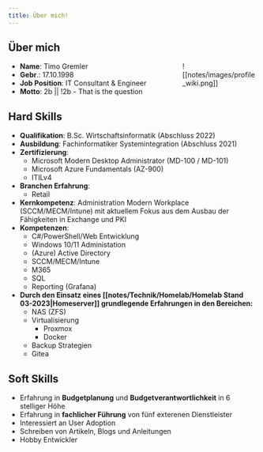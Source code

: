 ```yaml
---
title: Über mich!
---
```

## Über mich
<div style="float:right;width:30%;">
![[notes/images/profile_wiki.png]]
</div>

- **Name**: Timo Gremler
- **Gebr**.: 17.10.1998
- **Job Position**: IT Consultant & Engineer
- **Motto**: 2b || !2b - That is the question

## Hard Skills
- **Qualifikation**: B.Sc. Wirtschaftsinformatik (Abschluss 2022)
- **Ausbildung**: Fachinformatiker Systemintegration (Abschluss 2021)
- **Zertifizierung**:
	- Microsoft Modern Desktop Administrator (MD-100 / MD-101)
	- Microsoft Azure Fundamentals (AZ-900)
	- ITILv4
- **Branchen Erfahrung**:
	- Retail
- **Kernkompetenz**: Administration Modern Workplace (SCCM/MECM/Intune) mit aktuellem Fokus aus dem Ausbau der Fähigkeiten in Exchange und PKI
- **Kompetenzen**: 
	- C#/PowerShell/Web Entwicklung
	- Windows 10/11 Administation
	- (Azure) Active Directory
	- SCCM/MECM/Intune
	- M365
	- SQL
	- Reporting (Grafana)
- **Durch den Einsatz eines [[notes/Technik/Homelab/Homelab Stand 03-2023|Homeserver]] grundlegende Erfahrungen in den Bereichen:**
	- NAS (ZFS)
	- Virtualisierung
		- Proxmox
		- Docker
	- Backup Strategien
	- Gitea

## Soft Skills
- Erfahrung in **Budgetplanung** und **Budgetverantwortlichkeit** in 6 stelliger Höhe
- Erfahrung in **fachlicher Führung** von fünf exterenen Dienstleister 
- Interessiert an User Adoption
- Schreiben von Artikeln, Blogs und Anleitungen
- Hobby Entwickler

